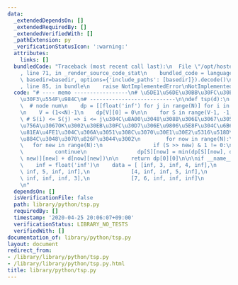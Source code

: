 ```yaml
---
data:
  _extendedDependsOn: []
  _extendedRequiredBy: []
  _extendedVerifiedWith: []
  _pathExtension: py
  _verificationStatusIcon: ':warning:'
  attributes:
    links: []
  bundledCode: "Traceback (most recent call last):\n  File \"/opt/hostedtoolcache/Python/3.9.1/x64/lib/python3.9/site-packages/onlinejudge_verify/documentation/build.py\"\
    , line 71, in _render_source_code_stat\n    bundled_code = language.bundle(stat.path,\
    \ basedir=basedir, options={'include_paths': [basedir]}).decode()\n  File \"/opt/hostedtoolcache/Python/3.9.1/x64/lib/python3.9/site-packages/onlinejudge_verify/languages/python.py\"\
    , line 85, in bundle\n    raise NotImplementedError\nNotImplementedError\n"
  code: "# ---- memo -----------------\n# \u5DE1\u56DE\u30BB\u30FC\u30EB\u30B9\u30DE\
    \u30F3\u554F\u984C\n# ---------------------------\n\ndef tsp(d):\n    N = len(d)\
    \  # node num\n    dp = [[float('inf') for j in range(N)] for i in range(2**N)]\n\
    \n    V = (1<<N)-1\n    dp[V][0] = 0\n\n    for S in range(V-1, -1, -1):\n   \
    \ # S(i) <= S(j) => i <= j\u304C\u8A00\u3048\u308B\u306E\u3067\u3053\u306E\u9806\
    \u756A\u3067OK\u3002\u30EB\u30FC\u30D7\u306E\u9806\u5E8F\u304C\u6B63\u3057\u3044\
    \u81EA\u4FE1\u304C\u306A\u3051\u308C\u3070\u30E1\u30E2\u5316\u518D\u5E30\u3067\
    \u884C\u3048\u3070\u826F\u3044\u3002\n        for now in range(N):\n         \
    \   for new in range(N):\n                if (S >> new) & 1 != 0:\n          \
    \          continue\n                dp[S][now] = min(dp[S][now], dp[S + (1 <<\
    \ new)][new] + d[now][new])\n\n    return dp[0][0]\n\n\nif __name__ == '__main__':\n\
    \    inf = float('inf')\n    data = [ [inf, 3, inf, 4, inf],\n             [inf,\
    \ inf, 5, inf, inf],\n             [4, inf, inf, 5, inf],\n             [inf,\
    \ inf, inf, inf, 3],\n             [7, 6, inf, inf, inf]\n           ]\n    print(tsp(data))\n\
    \n"
  dependsOn: []
  isVerificationFile: false
  path: library/python/tsp.py
  requiredBy: []
  timestamp: '2020-04-25 20:06:07+09:00'
  verificationStatus: LIBRARY_NO_TESTS
  verifiedWith: []
documentation_of: library/python/tsp.py
layout: document
redirect_from:
- /library/library/python/tsp.py
- /library/library/python/tsp.py.html
title: library/python/tsp.py
---
```


